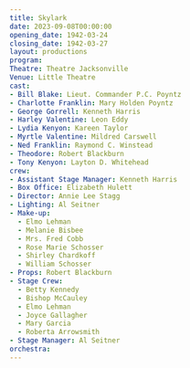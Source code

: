 ```yaml
---
title: Skylark
date: 2023-09-08T00:00:00
opening_date: 1942-03-24
closing_date: 1942-03-27
layout: productions
program:
Theatre: Theatre Jacksonville
Venue: Little Theatre
cast:
- Bill Blake: Lieut. Commander P.C. Poyntz
- Charlotte Franklin: Mary Holden Poyntz
- George Gorrell: Kenneth Harris
- Harley Valentine: Leon Eddy
- Lydia Kenyon: Kareen Taylor
- Myrtle Valentine: Mildred Carswell
- Ned Franklin: Raymond C. Winstead
- Theodore: Robert Blackburn
- Tony Kenyon: Layton D. Whitehead
crew:
- Assistant Stage Manager: Kenneth Harris
- Box Office: Elizabeth Hulett
- Director: Annie Lee Stagg
- Lighting: Al Seitner
- Make-up:
  - Elmo Lehman
  - Melanie Bisbee
  - Mrs. Fred Cobb
  - Rose Marie Schosser
  - Shirley Chardkoff
  - William Schosser
- Props: Robert Blackburn
- Stage Crew:
  - Betty Kennedy
  - Bishop McCauley
  - Elmo Lehman
  - Joyce Gallagher
  - Mary Garcia
  - Roberta Arrowsmith
- Stage Manager: Al Seitner
orchestra:
---
```


